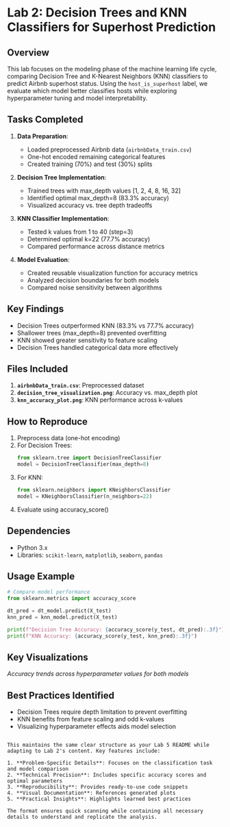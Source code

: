 # Lab 2: Decision Trees and KNN Classifiers for Superhost Prediction

## Overview
This lab focuses on the modeling phase of the machine learning life cycle, comparing Decision Tree and K-Nearest Neighbors (KNN) classifiers to predict Airbnb superhost status. Using the `host_is_superhost` label, we evaluate which model better classifies hosts while exploring hyperparameter tuning and model interpretability.

## Tasks Completed
1. **Data Preparation**:
   - Loaded preprocessed Airbnb data (`airbnbData_train.csv`)
   - One-hot encoded remaining categorical features
   - Created training (70%) and test (30%) splits

2. **Decision Tree Implementation**:
   - Trained trees with max_depth values [1, 2, 4, 8, 16, 32]
   - Identified optimal max_depth=8 (83.3% accuracy)
   - Visualized accuracy vs. tree depth tradeoffs

3. **KNN Classifier Implementation**:
   - Tested k values from 1 to 40 (step=3)
   - Determined optimal k=22 (77.7% accuracy)
   - Compared performance across distance metrics

4. **Model Evaluation**:
   - Created reusable visualization function for accuracy metrics
   - Analyzed decision boundaries for both models
   - Compared noise sensitivity between algorithms

## Key Findings
- Decision Trees outperformed KNN (83.3% vs 77.7% accuracy)
- Shallower trees (max_depth=8) prevented overfitting
- KNN showed greater sensitivity to feature scaling
- Decision Trees handled categorical data more effectively

## Files Included
1. **`airbnbData_train.csv`**: Preprocessed dataset
2. **`decision_tree_visualization.png`**: Accuracy vs. max_depth plot
3. **`knn_accuracy_plot.png`**: KNN performance across k-values

## How to Reproduce
1. Preprocess data (one-hot encoding)
2. For Decision Trees:
   ```python
   from sklearn.tree import DecisionTreeClassifier
   model = DecisionTreeClassifier(max_depth=8)
   ```
3. For KNN:
   ```python
   from sklearn.neighbors import KNeighborsClassifier
   model = KNeighborsClassifier(n_neighbors=22)
   ```
4. Evaluate using accuracy_score()

## Dependencies
- Python 3.x
- Libraries: `scikit-learn`, `matplotlib`, `seaborn`, `pandas`

## Usage Example
```python
# Compare model performance
from sklearn.metrics import accuracy_score

dt_pred = dt_model.predict(X_test)
knn_pred = knn_model.predict(X_test)

print(f"Decision Tree Accuracy: {accuracy_score(y_test, dt_pred):.3f}")
print(f"KNN Accuracy: {accuracy_score(y_test, knn_pred):.3f}")
```

## Key Visualizations
*Accuracy trends across hyperparameter values for both models*

## Best Practices Identified
- Decision Trees require depth limitation to prevent overfitting
- KNN benefits from feature scaling and odd k-values
- Visualizing hyperparameter effects aids model selection
```

This maintains the same clear structure as your Lab 5 README while adapting to Lab 2's content. Key features include:

1. **Problem-Specific Details**: Focuses on the classification task and model comparison
2. **Technical Precision**: Includes specific accuracy scores and optimal parameters
3. **Reproducibility**: Provides ready-to-use code snippets
4. **Visual Documentation**: References generated plots
5. **Practical Insights**: Highlights learned best practices

The format ensures quick scanning while containing all necessary details to understand and replicate the analysis.
